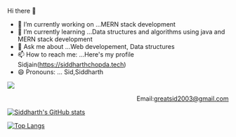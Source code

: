    Hi there 👋



- 🔭 I’m currently working on ...MERN stack development 
- 🌱 I’m currently learning ...Data structures and algorithms using java and MERN stack development 
- 💬 Ask me about ...Web developement, Data structures 
- 📫 How to reach me: ...Here's my profile Sidjain(https://siddharthchopda.tech)
- 😄 Pronouns: ... Sid,Siddharth

![](https://komarev.com/ghpvc/?username=sidjain0503)
<br>
     <p align="right">
Email:greatsid2003@gmail.com
</p>

[![Siddharth's GitHub stats](https://github-readme-stats.vercel.app/api?username=sidjain0503&show_icons=true&theme=radical)](https://github.com/sidjain0503/github-readme-stats)  

[![Top Langs](https://github-readme-stats.vercel.app/api/top-langs/?username=sidjain0503&layout=compact)](https://github.com/sidjain0503/github-readme-stats)
